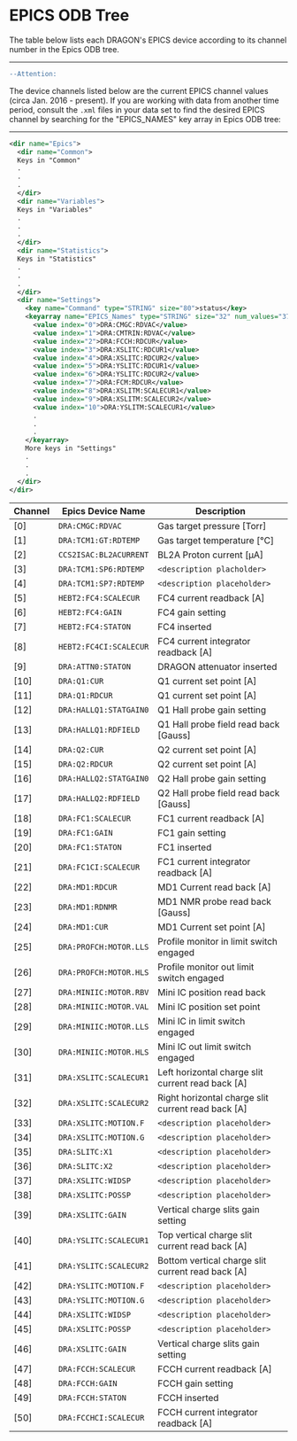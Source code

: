 # __EPICS ODB Tree__

The table below lists each DRAGON's EPICS device according to its channel number in the Epics ODB tree.

---

``` diff
--Attention:
```

  The device channels listed below are the current EPICS channel values (circa Jan. 2016 - present). If you are working with data from another time period, consult the `.xml` files in your data set to find the desired EPICS channel by searching for the "EPICS_NAMES" key array in Epics ODB tree:

---

``` xml
<dir name="Epics">
  <dir name="Common">
  Keys in "Common"
  .
  .
  .
  </dir>
  <dir name="Variables">
  Keys in "Variables"
  .
  .
  .
  </dir>
  <dir name="Statistics">
  Keys in "Statistics"
  .
  .
  .
  </dir>
  <dir name="Settings">
    <key name="Command" type="STRING" size="80">status</key>
    <keyarray name="EPICS_Names" type="STRING" size="32" num_values="374">
      <value index="0">DRA:CMGC:RDVAC</value>
      <value index="1">DRA:CMTRIN:RDVAC</value>
      <value index="2">DRA:FCCH:RDCUR</value>
      <value index="3">DRA:XSLITC:RDCUR1</value>
      <value index="4">DRA:XSLITC:RDCUR2</value>
      <value index="5">DRA:YSLITC:RDCUR1</value>
      <value index="6">DRA:YSLITC:RDCUR2</value>
      <value index="7">DRA:FCM:RDCUR</value>
      <value index="8">DRA:XSLITM:SCALECUR1</value>
      <value index="9">DRA:XSLITM:SCALECUR2</value>
      <value index="10">DRA:YSLITM:SCALECUR1</value> 
      .
      .
      .
    </keyarray>  
    More keys in "Settings"
    .
    .
    .
  </dir>
</dir>
```


Channel | Epics Device Name      | Description                                                     |
--------|------------------------|----------------------------------------------------------------
[0]     | `DRA:CMGC:RDVAC`       | Gas target pressure [Torr]
[1]     | `DRA:TCM1:GT:RDTEMP`   | Gas target temperature [&deg;C]
[2]     | `CCS2ISAC:BL2ACURRENT` | BL2A Proton current [&mu;A]
[3]     | `DRA:TCM1:SP6:RDTEMP`  | `<description placholder>`
[4]     | `DRA:TCM1:SP7:RDTEMP`  | `<description placeholder>`
[5]     | `HEBT2:FC4:SCALECUR`   | FC4 current readback [A]
[6]     | `HEBT2:FC4:GAIN`       | FC4 gain setting
[7]     | `HEBT2:FC4:STATON`     | FC4 inserted
[8]     | `HEBT2:FC4CI:SCALECUR` | FC4 current integrator readback [A]
[9]     | `DRA:ATTN0:STATON`     | DRAGON attenuator inserted
[10]    | `DRA:Q1:CUR`           | Q1 current set point [A]
[11]    | `DRA:Q1:RDCUR`         | Q1 current set point [A]
[12]    | `DRA:HALLQ1:STATGAIN0` | Q1 Hall probe gain setting
[13]    | `DRA:HALLQ1:RDFIELD`   | Q1 Hall probe field read back [Gauss]
[14]    | `DRA:Q2:CUR`           | Q2 current set point [A]
[15]    | `DRA:Q2:RDCUR`         | Q2 current set point [A]
[16]    | `DRA:HALLQ2:STATGAIN0` | Q2 Hall probe gain setting
[17]    | `DRA:HALLQ2:RDFIELD`   | Q2 Hall probe field read back [Gauss]
[18]    | `DRA:FC1:SCALECUR`     | FC1 current readback [A]
[19]    | `DRA:FC1:GAIN`         | FC1 gain setting
[20]    | `DRA:FC1:STATON`       | FC1 inserted
[21]    | `DRA:FC1CI:SCALECUR`   | FC1 current integrator readback [A]
[22]    | `DRA:MD1:RDCUR`        | MD1 Current read back [A]
[23]    | `DRA:MD1:RDNMR`        | MD1 NMR probe read back [Gauss]
[24]    | `DRA:MD1:CUR`          | MD1 Current set point [A]
[25]    | `DRA:PROFCH:MOTOR.LLS` | Profile monitor in limit switch engaged 
[26]    | `DRA:PROFCH:MOTOR.HLS` | Profile monitor out limit switch engaged
[27]    | `DRA:MINIIC:MOTOR.RBV` | Mini IC position read back
[28]    | `DRA:MINIIC:MOTOR.VAL` | Mini IC position set point
[29]    | `DRA:MINIIC:MOTOR.LLS` | Mini IC in limit switch engaged 
[30]    | `DRA:MINIIC:MOTOR.HLS` | Mini IC out limit switch engaged
[31]    | `DRA:XSLITC:SCALECUR1` | Left horizontal charge slit current read back [A]
[32]    | `DRA:XSLITC:SCALECUR2` | Right horizontal charge slit current read back [A]
[33]    | `DRA:XSLITC:MOTION.F`  | `<description placeholder>`
[34]    | `DRA:XSLITC:MOTION.G`  | `<description placeholder>`
[35]    | `DRA:SLITC:X1`         | `<description placeholder>`
[36]    | `DRA:SLITC:X2`         | `<description placeholder>`
[37]    | `DRA:XSLITC:WIDSP`     | `<description placeholder>`
[38]    | `DRA:XSLITC:POSSP`     | `<description placeholder>`
[39]    | `DRA:XSLITC:GAIN`      | Vertical charge slits gain setting
[40]    | `DRA:YSLITC:SCALECUR1` | Top vertical charge slit current read back [A]
[41]    | `DRA:YSLITC:SCALECUR2` | Bottom vertical charge slit current read back [A]
[42]    | `DRA:YSLITC:MOTION.F`  | `<description placeholder>`
[43]    | `DRA:YSLITC:MOTION.G`  | `<description placeholder>`
[44]    | `DRA:XSLITC:WIDSP`     | `<description placeholder>`
[45]    | `DRA:XSLITC:POSSP`     | `<description placeholder>`
[46]    | `DRA:XSLITC:GAIN`      | Vertical charge slits gain setting
[47]    | `DRA:FCCH:SCALECUR`    | FCCH current readback [A]
[48]    | `DRA:FCCH:GAIN`        | FCCH gain setting
[49]    | `DRA:FCCH:STATON`      | FCCH inserted
[50]    | `DRA:FCCHCI:SCALECUR`  | FCCH current integrator readback [A]


<!-- Local Variables: -->
<!-- mode: gfm -->
<!-- End: -->
